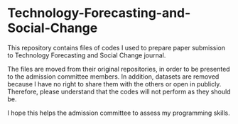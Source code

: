 # Technology-Forecasting-and-Social-Change

This repository contains files of codes I used to prepare paper submission to Technology Forecasting and Social Change journal.

The files are moved from their original repositories, in order to be presented to the admission committee members. In addition, datasets are removed because I have no right to share them with the others or open in publicly. Therefore, please understand that the codes will not perform as they should be.

I hope this helps the admission committee to assess my programming skills.
